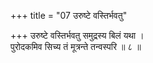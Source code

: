 +++
title = "07 उरुष्टे वस्तिर्भवतु"

+++
उरुष्टे वस्तिर्भवतु समुद्रस्य बिलं यथा ।  
पुरोदकमिव सिच्य तं मूत्रन्ते तन्वस्परि ॥ ८ ॥